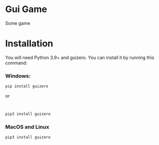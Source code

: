 # Gui Game

 Some game

 # Installation
You will need Python 3.9+ and guizero. You can install it by running this command:

 ### Windows:

 ```bash
 pip install guizero
 ```

 or

 ```bash


 pip3 install guizero

 
 ```

 ### MacOS and Linux

 ```bash
 pip3 install guizero
 ```
